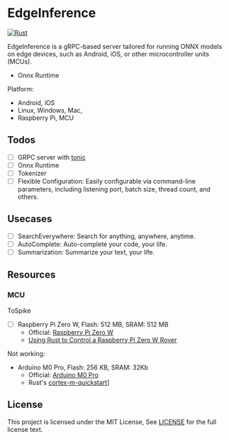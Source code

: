 # EdgeInference

[![Rust](https://github.com/unit-mesh/edge-inference/actions/workflows/rust.yml/badge.svg)](https://github.com/unit-mesh/edge-inference/actions/workflows/rust.yml)

EdgeInference is a gRPC-based server tailored for running ONNX models on edge devices, such as Android, iOS, or other
microcontroller units (MCUs).

- Onnx Runtime

Platform:

- Android, iOS
- Linux, Windows, Mac,
- Raspberry Pi, MCU

## Todos

- [ ] GRPC server with [tonic](https://github.com/hyperium/tonic)
- [ ] Onnx Runtime
- [ ] Tokenizer
- [ ] Flexible Configuration: Easily configurable via command-line parameters, including listening port, batch size,
  thread count, and others.

## Usecases

- [ ] SearchEverywhere: Search for anything, anywhere, anytime.
- [ ] AutoComplete: Auto-complete your code, your life.
- [ ] Summarization: Summarize your text, your life.

## Resources

### MCU

ToSpike

- [ ] Raspberry Pi Zero W, Flash: 512 MB, SRAM: 512 MB
    - Official: [Raspberry Pi Zero W](https://www.raspberrypi.com/products/raspberry-pi-zero/)
    - [Using Rust to Control a Raspberry Pi Zero W Rover](https://disconnected.systems/blog/rust-powered-rover/)

Not working:

- Arduino M0 Pro, Flash: 256 KB, SRAM: 32Kb
    - Official: [Arduino M0 Pro](https://docs.arduino.cc/retired/boards/arduino-m0-pro)
    - Rust's [cortex-m-quickstart](https://github.com/rust-embedded/cortex-m-quickstart)]


## License

This project is licensed under the MIT License, See [LICENSE](LICENSE) for the full license text.
